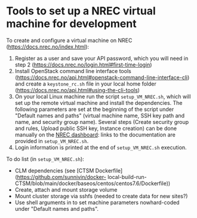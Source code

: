 # Tools to set up a NREC virtual machine for development

To create and configure a virtual machine on NREC
(https://docs.nrec.no/index.html):
1. Register as a user and save your API password, which you will need in step 2
   (https://docs.nrec.no/login.html#first-time-login)
2. Install OpenStack command line interface tools
   (https://docs.nrec.no/api.html#openstack-command-line-interface-cli)
   and create a `keystone_rc.sh` file in your local home folder
   (https://docs.nrec.no/api.html#using-the-cli-tools)
3. On your local Linux machine run the script `setup_VM_NREC.sh`, which will
   set up the remote virtual machine and install the dependencies.
   The following parameters are set at the beginning of the script under
   "Default names and paths" (virtual machine name, SSH key path and
   name, and security group name).
   Several steps (Create security group and rules, Upload public SSH key,
   Instance creation) can be done manually on the
   [NREC dashboard](https://dashboard.nrec.no): links to the documentation are
   provided in `setup_VM_NREC.sh`.
4. Login information is printed at the end of `setup_VM_NREC.sh` execution.

To do list (in `setup_VM_NREC.sh`):
- CLM dependencies (see [CTSM Dockerfile](https://github.com/sunnivin/docker-
local-build-run-CTSM/blob/main/docker/baseos/centos/centos7.6/Dockerfile))
- Create, attach and mount storage volume
- Mount cluster storage via sshfs (needed to create data for new sites?)
- Use shell arguments in to set machine parameters nowhard-coded under
  "Default names and paths".
